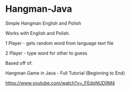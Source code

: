 # Hangman-Java
Simple Hangman English and Polish

Works with English and Polish.

1 Player - gets random word from language text file

2 Player - type word for other to guess

Based off of:

Hangman Game in Java - Full Tutorial (Beginning to End)

https://www.youtube.com/watch?v=_FEdpNUD9M4
